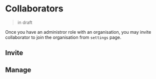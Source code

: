 # Collaborators
> in draft

Once you have an administror role with an organisation, you may invite collaborator to join the organisation from `settings` page.


## Invite 



## Manage


